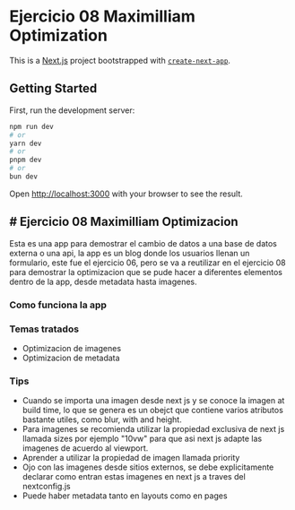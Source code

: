 # Ejercicio 08 Maximilliam Optimization

This is a [Next.js](https://nextjs.org) project bootstrapped with [`create-next-app`](https://nextjs.org/docs/app/api-reference/cli/create-next-app).

## Getting Started

First, run the development server:

```bash
npm run dev
# or
yarn dev
# or
pnpm dev
# or
bun dev
```

Open [http://localhost:3000](http://localhost:3000) with your browser to see the result.

## # Ejercicio 08 Maximilliam Optimizacion

Esta es una app para demostrar el cambio de datos a una base de datos externa o una api, la app es un blog donde los usuarios llenan un formulario, este fue el ejercicio 06, pero se va a reutilizar en el ejercicio 08 para demostrar la optimizacion que se pude hacer a diferentes elementos dentro de la app, desde metadata hasta imagenes.

### Como funciona la app

### Temas tratados

- Optimizacion de imagenes
- Optimizacion de metadata

### Tips

- Cuando se importa una imagen desde next js y se conoce la imagen at build time, lo que se genera es un obejct que contiene varios atributos bastante utiles, como blur, with and height.
- Para imagenes se recomienda utilizar la propiedad exclusiva de next js llamada sizes por ejemplo "10vw" para que asi next js adapte las imagenes de acuerdo al viewport.
- Aprender a utilizar la propiedad de imagen llamada priority
- Ojo con las imagenes desde sitios externos, se debe explicitamente declarar como entran estas imagenes en next js a traves del nextconfig.js
- Puede haber metadata tanto en layouts como en pages
